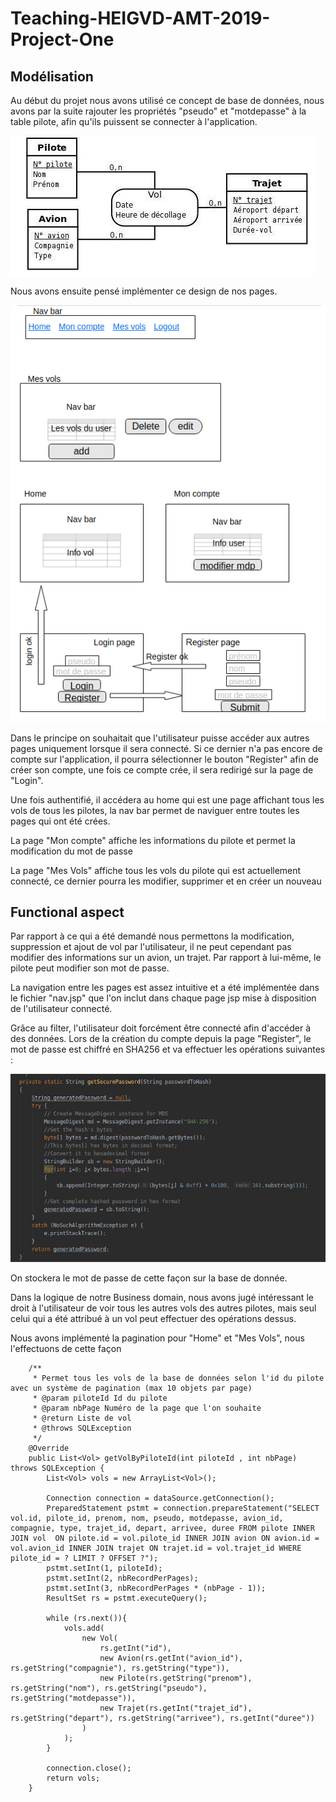 # Teaching-HEIGVD-AMT-2019-Project-One
## Modélisation
Au début du projet nous avons utilisé ce concept de base de données, nous avons par la suite rajouter les propriétés "pseudo" et "motdepasse" à la table pilote, afin qu'ils puissent se connecter à l'application.

![Concept de base de données](../rapport-pic/schema.jpg)

Nous avons ensuite pensé implémenter ce design de nos pages.

![Mockup](../rapport-pic/mockup.png)

Dans le principe on souhaitait que l'utilisateur puisse accéder aux autres pages uniquement lorsque il sera connecté. Si ce dernier n'a pas encore de compte sur l'application, il pourra sélectionner le bouton "Register" afin de créer son compte, une fois ce compte crée, il sera redirigé sur la page de "Login".

Une fois authentifié, il accédera au home qui est une page affichant tous les vols de tous les pilotes, la nav bar permet de naviguer entre toutes les pages qui ont été crées.

La page "Mon compte" affiche les informations du pilote et permet la modification du mot de passe

La page "Mes Vols" affiche tous les vols du pilote qui est actuellement connecté, ce dernier pourra les modifier, supprimer et en créer un nouveau

## Functional aspect

Par rapport à ce qui a été demandé nous permettons la modification, suppression et ajout de vol par l'utilisateur, il ne peut cependant pas modifier des informations sur un avion, un trajet. Par rapport à lui-même, le pilote peut modifier son mot de passe.

La navigation entre les pages est assez intuitive et a été implémentée dans le fichier "nav.jsp" que l'on inclut dans chaque page jsp mise à disposition de l'utilisateur connecté.

Grâce au filter, l'utilisateur doit forcément être connecté afin d'accéder à des données. Lors de la création du compte depuis la page "Register", le mot de passe est chiffré en SHA256 et va effectuer les opérations suivantes :

![Methode hash](../rapport-pic/hash.jpg)

On stockera le mot de passe de cette façon sur la base de donnée.

Dans la logique de notre Business domain, nous avons jugé intéressant le droit à l'utilisateur de voir tous les autres vols des autres pilotes, mais seul celui qui a été attribué à un vol peut effectuer des opérations dessus.

Nous avons implémenté la pagination pour "Home" et "Mes Vols", nous l'effectuons de cette façon
```
    /**
     * Permet tous les vols de la base de données selon l'id du pilote avec un système de pagination (max 10 objets par page)
     * @param piloteId Id du pilote
     * @param nbPage Numéro de la page que l'on souhaite
     * @return Liste de vol
     * @throws SQLException
     */
    @Override
    public List<Vol> getVolByPiloteId(int piloteId , int nbPage) throws SQLException {
        List<Vol> vols = new ArrayList<Vol>();

        Connection connection = dataSource.getConnection();
        PreparedStatement pstmt = connection.prepareStatement("SELECT vol.id, pilote_id, prenom, nom, pseudo, motdepasse, avion_id, compagnie, type, trajet_id, depart, arrivee, duree FROM pilote INNER JOIN vol  ON pilote.id = vol.pilote_id INNER JOIN avion ON avion.id = vol.avion_id INNER JOIN trajet ON trajet.id = vol.trajet_id WHERE pilote_id = ? LIMIT ? OFFSET ?");
        pstmt.setInt(1, piloteId);
        pstmt.setInt(2, nbRecordPerPages);
        pstmt.setInt(3, nbRecordPerPages * (nbPage - 1));
        ResultSet rs = pstmt.executeQuery();

        while (rs.next()){
            vols.add(
                new Vol(
                    rs.getInt("id"),
                    new Avion(rs.getInt("avion_id"), rs.getString("compagnie"), rs.getString("type")),
                    new Pilote(rs.getString("prenom"), rs.getString("nom"), rs.getString("pseudo"), rs.getString("motdepasse")),
                    new Trajet(rs.getInt("trajet_id"), rs.getString("depart"), rs.getString("arrivee"), rs.getInt("duree"))
                )
            );
        }

        connection.close();
        return vols;
    }
```

